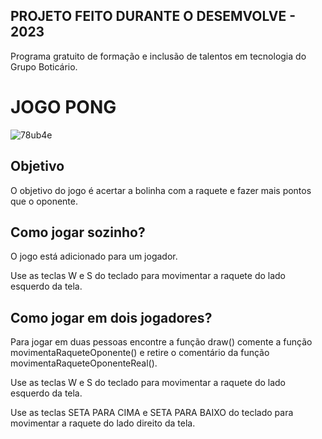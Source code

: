 ## PROJETO FEITO DURANTE O DESEMVOLVE - 2023
Programa gratuito de formação e inclusão de talentos em tecnologia do Grupo Boticário.

# JOGO PONG

![78ub4e](https://user-images.githubusercontent.com/104013116/214841066-01a93360-317a-48a8-bda7-a7ca172c76ac.gif)

## Objetivo

O objetivo do jogo é acertar a bolinha com a raquete e fazer mais pontos que o oponente.

## Como jogar sozinho?

O jogo está adicionado para um jogador.

Use as teclas W e S do teclado para movimentar a raquete do lado esquerdo da tela.

## Como jogar em dois jogadores?

Para jogar em duas pessoas encontre a função draw() comente a função movimentaRaqueteOponente() e retire o comentário da função movimentaRaqueteOponenteReal().

Use as teclas W e S do teclado para movimentar a raquete do lado esquerdo da tela.

Use as teclas SETA PARA CIMA e SETA PARA BAIXO do teclado para movimentar a raquete do lado direito da tela.
